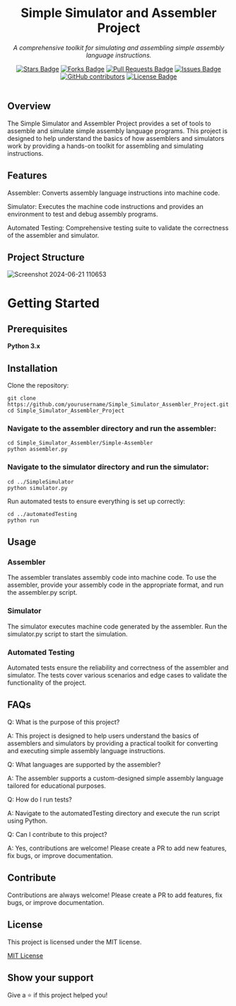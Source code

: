 <h1 align="center">Simple Simulator and Assembler Project</h1>
<p align="center"><i>A comprehensive toolkit for simulating and assembling simple assembly language instructions.</i></p>
<div align="center">
  <a href="https://github.com/akshatrajsaxena/Simple_Simulator_Assembler_Project/stargazers"><img src="https://img.shields.io/github/stars/akshatrajsaxena/Simple_Simulator_Assembler_Project" alt="Stars Badge"/></a>
  <a href="https://github.com/akshatrajsaxena/Simple_Simulator_Assembler_Project/network/members"><img src="https://img.shields.io/github/forks/akshatrajsaxena/Simple_Simulator_Assembler_Project" alt="Forks Badge"/></a>
  <a href="https://github.com/akshatrajsaxena/Simple_Simulator_Assembler_Project/pulls"><img src="https://img.shields.io/github/issues-pr/akshatrajsaxena/Simple_Simulator_Assembler_Project" alt="Pull Requests Badge"/></a>
  <a href="https://github.com/akshatrajsaxena/Simple_Simulator_Assembler_Project/issues"><img src="https://img.shields.io/github/issues/akshatrajsaxena/Simple_Simulator_Assembler_Project" alt="Issues Badge"/></a>
  <a href="https://github.com/akshatrajsaxena/Simple_Simulator_Assembler_Project/graphs/contributors"><img alt="GitHub contributors" src="https://img.shields.io/github/contributors/akshatrajsaxena/Simple_Simulator_Assembler_Project?color=2b9348"></a>
  <a href="https://github.com/akshatrajsaxena/Simple_Simulator_Assembler_Project/blob/master/LICENSE"><img src="https://img.shields.io/github/license/akshatrajsaxena/Simple_Simulator_Assembler_Project?color=2b9348" alt="License Badge"/></a>
</div>
<br>


## Overview

The Simple Simulator and Assembler Project provides a set of tools to assemble and simulate simple assembly language programs. This project is designed to help understand the basics of how assemblers and simulators work by providing a hands-on toolkit for assembling and simulating instructions.

## Features

Assembler: Converts assembly language instructions into machine code.

Simulator: Executes the machine code instructions and provides an environment to test and debug assembly programs.

Automated Testing: Comprehensive testing suite to validate the correctness of the assembler and simulator.

## Project Structure



![Screenshot 2024-06-21 110653](https://github.com/akshatrajsaxena/Simple_Simulator_Assembler_Project/assets/119042958/a8f1df70-d05d-448c-9ccb-f89d8b5880b5)


# Getting Started

## Prerequisites

**Python 3.x**

## Installation

Clone the repository:
```
git clone https://github.com/yourusername/Simple_Simulator_Assembler_Project.git
cd Simple_Simulator_Assembler_Project
```

### Navigate to the assembler directory and run the assembler:
```
cd Simple_Simulator_Assembler/Simple-Assembler
python assembler.py
```

### Navigate to the simulator directory and run the simulator:
```
cd ../SimpleSimulator
python simulator.py
```

Run automated tests to ensure everything is set up correctly:
```
cd ../automatedTesting
python run
```

## Usage

### Assembler

The assembler translates assembly code into machine code. To use the assembler, provide your assembly code in the appropriate format, and run the assembler.py script.

### Simulator

The simulator executes machine code generated by the assembler. Run the simulator.py script to start the simulation.

### Automated Testing

Automated tests ensure the reliability and correctness of the assembler and simulator. The tests cover various scenarios and edge cases to validate the functionality of the project.

## FAQs

Q: What is the purpose of this project?

A: This project is designed to help users understand the basics of assemblers and simulators by providing a practical toolkit for converting and executing simple assembly language instructions.

Q: What languages are supported by the assembler?

A: The assembler supports a custom-designed simple assembly language tailored for educational purposes.

Q: How do I run tests?

A: Navigate to the automatedTesting directory and execute the run script using Python.

Q: Can I contribute to this project?

A: Yes, contributions are welcome! Please create a PR to add new features, fix bugs, or improve documentation.

## Contribute

Contributions are always welcome! Please create a PR to add features, fix bugs, or improve documentation.

## License

This project is licensed under the MIT license.

[MIT License](https://github.com/akshatrajsaxena/Simple_Simulator_Assembler_Project/blob/main/LICENSE)

## Show your support

Give a ⭐️ if this project helped you!
